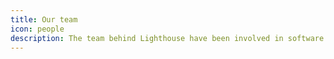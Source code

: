 ```yaml
---
title: Our team
icon: people
description: The team behind Lighthouse have been involved in software development for the ferry industry for many years and is truly dedicated to the product. We strive to make a system that improves our customers' business.
---
```


